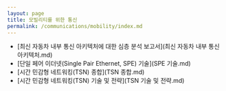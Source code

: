 ```yaml
---
layout: page
title: 모빌리티를 위한 통신
permalink: /communications/mobility/index.md
---
```

- [최신 자동차 내부 통신 아키텍처에 대한 심층 분석 보고서](최신 자동차 내부 통신 아키텍처.md)
- [단일 페어 이더넷(Single Pair Ethernet, SPE) 기술](SPE 기술.md)
- [시간 민감형 네트워킹(TSN) 종합](TSN 종합.md)
- [시간 민감형 네트워킹(TSN) 기술 및 전략](TSN 기술 및 전략.md)
